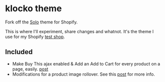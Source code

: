klocko theme
============

Fork off the [Solo](http://themes.shopify.com/themes/solo/styles/solo) theme for Shopify.

This is where I'll experiment, share changes and whatnot. It's the theme I use for my Shopify [test shop](http://klocko-and-sons3230.myshopify.com/).

Included
--------

* Make Buy This ajax enabled & Add an Add to Cart for every product on a page, easily. [post](http://www.plankdesign.com/blog/2010/09/everything-add-to-cart/)
* Modifications for a product image rollover. See this [post](http://post-to-come) for more info.